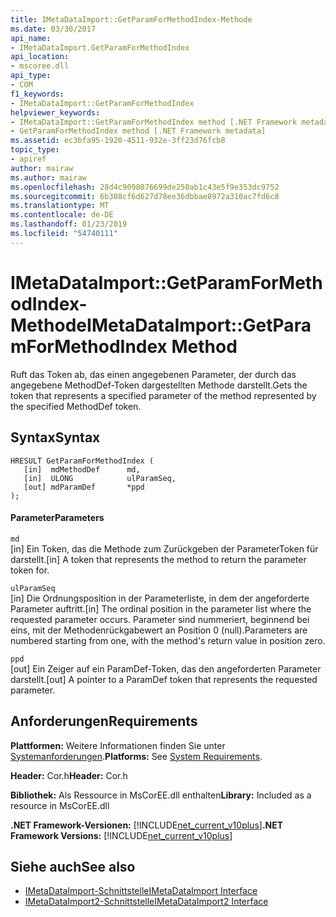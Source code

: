 ```yaml
---
title: IMetaDataImport::GetParamForMethodIndex-Methode
ms.date: 03/30/2017
api_name:
- IMetaDataImport.GetParamForMethodIndex
api_location:
- mscoree.dll
api_type:
- COM
f1_keywords:
- IMetaDataImport::GetParamForMethodIndex
helpviewer_keywords:
- IMetaDataImport::GetParamForMethodIndex method [.NET Framework metadata]
- GetParamForMethodIndex method [.NET Framework metadata]
ms.assetid: ec3bfa95-1920-4511-932e-3ff23d76fcb8
topic_type:
- apiref
author: mairaw
ms.author: mairaw
ms.openlocfilehash: 28d4c9098076699de250ab1c43e5f9e353dc9752
ms.sourcegitcommit: 6b308cf6d627d78ee36dbbae8972a310ac7fd6c8
ms.translationtype: MT
ms.contentlocale: de-DE
ms.lasthandoff: 01/23/2019
ms.locfileid: "54740111"
---
```

# <a name="imetadataimportgetparamformethodindex-method"></a><span data-ttu-id="3bce5-102">IMetaDataImport::GetParamForMethodIndex-Methode</span><span class="sxs-lookup"><span data-stu-id="3bce5-102">IMetaDataImport::GetParamForMethodIndex Method</span></span>
<span data-ttu-id="3bce5-103">Ruft das Token ab, das einen angegebenen Parameter, der durch das angegebene MethodDef-Token dargestellten Methode darstellt.</span><span class="sxs-lookup"><span data-stu-id="3bce5-103">Gets the token that represents a specified parameter of the method represented by the specified MethodDef token.</span></span>  
  
## <a name="syntax"></a><span data-ttu-id="3bce5-104">Syntax</span><span class="sxs-lookup"><span data-stu-id="3bce5-104">Syntax</span></span>  
  
```  
HRESULT GetParamForMethodIndex (  
   [in]  mdMethodDef      md,  
   [in]  ULONG            ulParamSeq,  
   [out] mdParamDef       *ppd  
);  
```  
  
#### <a name="parameters"></a><span data-ttu-id="3bce5-105">Parameter</span><span class="sxs-lookup"><span data-stu-id="3bce5-105">Parameters</span></span>  
 `md`  
 <span data-ttu-id="3bce5-106">[in] Ein Token, das die Methode zum Zurückgeben der ParameterToken für darstellt.</span><span class="sxs-lookup"><span data-stu-id="3bce5-106">[in] A token that represents the method to return the parameter token for.</span></span>  
  
 `ulParamSeq`  
 <span data-ttu-id="3bce5-107">[in] Die Ordnungsposition in der Parameterliste, in dem der angeforderte Parameter auftritt.</span><span class="sxs-lookup"><span data-stu-id="3bce5-107">[in] The ordinal position in the parameter list where the requested parameter occurs.</span></span> <span data-ttu-id="3bce5-108">Parameter sind nummeriert, beginnend bei eins, mit der Methodenrückgabewert an Position 0 (null).</span><span class="sxs-lookup"><span data-stu-id="3bce5-108">Parameters are numbered starting from one, with the method's return value in position zero.</span></span>  
  
 `ppd`  
 <span data-ttu-id="3bce5-109">[out] Ein Zeiger auf ein ParamDef-Token, das den angeforderten Parameter darstellt.</span><span class="sxs-lookup"><span data-stu-id="3bce5-109">[out] A pointer to a ParamDef token that represents the requested parameter.</span></span>  
  
## <a name="requirements"></a><span data-ttu-id="3bce5-110">Anforderungen</span><span class="sxs-lookup"><span data-stu-id="3bce5-110">Requirements</span></span>  
 <span data-ttu-id="3bce5-111">**Plattformen:** Weitere Informationen finden Sie unter [Systemanforderungen](../../../../docs/framework/get-started/system-requirements.md).</span><span class="sxs-lookup"><span data-stu-id="3bce5-111">**Platforms:** See [System Requirements](../../../../docs/framework/get-started/system-requirements.md).</span></span>  
  
 <span data-ttu-id="3bce5-112">**Header:** Cor.h</span><span class="sxs-lookup"><span data-stu-id="3bce5-112">**Header:** Cor.h</span></span>  
  
 <span data-ttu-id="3bce5-113">**Bibliothek:** Als Ressource in MsCorEE.dll enthalten</span><span class="sxs-lookup"><span data-stu-id="3bce5-113">**Library:** Included as a resource in MsCorEE.dll</span></span>  
  
 <span data-ttu-id="3bce5-114">**.NET Framework-Versionen:** [!INCLUDE[net_current_v10plus](../../../../includes/net-current-v10plus-md.md)]</span><span class="sxs-lookup"><span data-stu-id="3bce5-114">**.NET Framework Versions:** [!INCLUDE[net_current_v10plus](../../../../includes/net-current-v10plus-md.md)]</span></span>  
  
## <a name="see-also"></a><span data-ttu-id="3bce5-115">Siehe auch</span><span class="sxs-lookup"><span data-stu-id="3bce5-115">See also</span></span>
- [<span data-ttu-id="3bce5-116">IMetaDataImport-Schnittstelle</span><span class="sxs-lookup"><span data-stu-id="3bce5-116">IMetaDataImport Interface</span></span>](../../../../docs/framework/unmanaged-api/metadata/imetadataimport-interface.md)
- [<span data-ttu-id="3bce5-117">IMetaDataImport2-Schnittstelle</span><span class="sxs-lookup"><span data-stu-id="3bce5-117">IMetaDataImport2 Interface</span></span>](../../../../docs/framework/unmanaged-api/metadata/imetadataimport2-interface.md)
